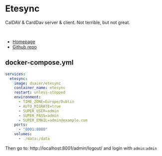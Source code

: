 # Etesync

CalDAV & CardDav server & client.
Not terrible, but not great.

<br>

- [Homepage](https://www.etesync.com/)
- [Github repo](https://github.com/etesync)


## docker-compose.yml
```yml
services:
  etesync:
    image: dsaier/etesync
    container_name: etesync
    restart: unless-stopped
    environment:
      - TIME_ZONE=Europe/Dublin
      - AUTO_MIGRATE=true
      - SUPER_USER=admin
      - SUPER_PASS=admin
      - SUPER_EMAIL=admin@example.com
    ports:
      - "8001:8080"
    volumes:
      - ./data:/data
```
Then go to: http://localhost:8001/admin/logout/
and login with `admin`:`admin`
